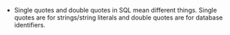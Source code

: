 - Single quotes and double quotes in SQL mean different things. Single quotes are for strings/string literals and double quotes are for database identifiers.
